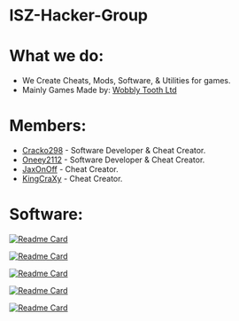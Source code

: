# ISZ-Hacker-Group

# What we do:
- We Create Cheats, Mods, Software, & Utilities for games.
- Mainly Games Made by: [Wobbly Tooth Ltd](https://twitter.com/WobblyToothLtd)

# Members:
- [Cracko298](https://github.com/Cracko298) - Software Developer & Cheat Creator.
- [Oneey2112](https://github.com/eyed-owl) - Software Developer & Cheat Creator.
- [JaxOnOff](https://github.com/JaxOffTheHook) - Cheat Creator.
- [KingCraXy](https://github.com/GageCover) - Cheat Creator.

# Software:

[![Readme Card](https://github-readme-stats.vercel.app/api/pin/?username=ISZ-Hacker-Group&repo=Wobbly-Tooth-Save-Manager&show_icons=true&theme=dark&count_private=true&show_icons=true)](https://github.com/ISZ-Hacker-Group/Wobbly-Tooth-Save-Manager)

[![Readme Card](https://github-readme-stats.vercel.app/api/pin/?username=ISZ-Hacker-Group&repo=Ice-Station-Z-Save-Fixer&show_icons=true&theme=dark&count_private=true&show_icons=true)](https://github.com/ISZ-Hacker-Group/Ice-Station-Z-Save-Fixer)

[![Readme Card](https://github-readme-stats.vercel.app/api/pin/?username=ISZ-Hacker-Group&repo=Ice-Station-Z-Save-Editor&show_icons=true&theme=dark&count_private=true&show_icons=true)](https://github.com/ISZ-Hacker-Group/Ice-Station-Z-Save-Editor)


[![Readme Card](https://github-readme-stats.vercel.app/api/pin/?username=ISZ-Hacker-Group&repo=Ice-Station-Z-Tools&show_icons=true&theme=dark&count_private=true&show_icons=true)](https://github.com/ISZ-Hacker-Group/Ice-Station-Z-Tools)

[![Readme Card](https://github-readme-stats.vercel.app/api/pin/?username=ISZ-Hacker-Group&repo=Ice-Station-Z-Ice-Station-Z-Advanced-Hack-Tool&show_icons=true&theme=dark&count_private=true&show_icons=true)](https://github.com/ISZ-Hacker-Group/Ice-Station-Z-Advanced-Hack-Tool)


